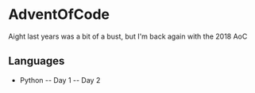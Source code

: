 # AdventOfCode
Aight last years was a bit of a bust, but I'm back again with the 2018 AoC

## Languages
- Python
-- Day 1
-- Day 2
